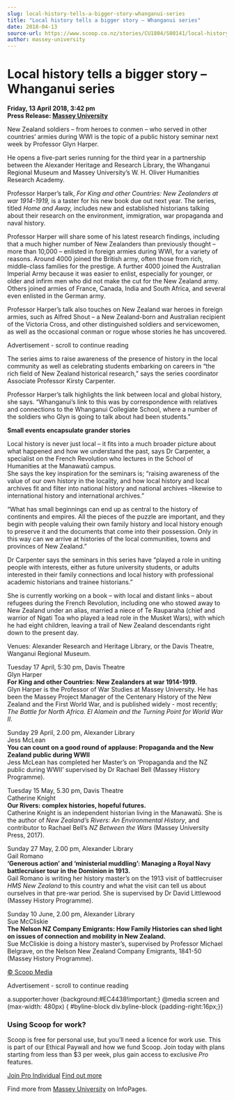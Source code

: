 ```yaml
---
slug: local-history-tells-a-bigger-story-whanganui-series
title: "Local history tells a bigger story – Whanganui series"
date: 2018-04-13
source-url: https://www.scoop.co.nz/stories/CU1804/S00141/local-history-tells-a-bigger-story-whanganui-series.htm
author: massey-university
---
```

Local history tells a bigger story – Whanganui series
=====================================================

**Friday, 13 April 2018, 3:42 pm**  
**Press Release: [Massey University](https://info.scoop.co.nz/Massey_University)**

New Zealand soldiers – from heroes to conmen – who served in other countries’ armies during WWI is the topic of a public history seminar next week by Professor Glyn Harper.

He opens a five-part series running for the third year in a partnership between the Alexander Heritage and Research Library, the Whanganui Regional Museum and Massey University’s W. H. Oliver Humanities Research Academy.

Professor Harper’s talk, _For King and other Countries: New Zealanders at war 1914-1919,_ is a taster for his new book due out next year. The series, titled _Home and Away,_ includes new and established historians talking about their research on the environment, immigration, war propaganda and naval history.

Professor Harper will share some of his latest research findings, including that a much higher number of New Zealanders than previously thought – more than 10,000 – enlisted in foreign armies during WWI, for a variety of reasons. Around 4000 joined the British army, often those from rich, middle-class families for the prestige. A further 4000 joined the Australian Imperial Army because it was easier to enlist, especially for younger, or older and infirm men who did not make the cut for the New Zealand army. Others joined armies of France, Canada, India and South Africa, and several even enlisted in the German army.

Professor Harper’s talk also touches on New Zealand war heroes in foreign armies, such as Alfred Shout – a New Zealand-born and Australian recipient of the Victoria Cross, and other distinguished soldiers and servicewomen, as well as the occasional conman or rogue whose stories he has uncovered.

Advertisement - scroll to continue reading





The series aims to raise awareness of the presence of history in the local community as well as celebrating students embarking on careers in “the rich field of New Zealand historical research,” says the series coordinator Associate Professor Kirsty Carpenter.

Professor Harper’s talk highlights the link between local and global history, she says. “Whanganui’s link to this was by correspondence with relatives and connections to the Whanganui Collegiate School, where a number of the soldiers who Glyn is going to talk about had been students.”

**Small events encapsulate grander stories**

Local history is never just local – it fits into a much broader picture about what happened and how we understand the past, says Dr Carpenter, a specialist on the French Revolution who lectures in the School of Humanities at the Manawatū campus.  
She says the key inspiration for the seminars is; “raising awareness of the value of our own history in the locality, and how local history and local archives fit and filter into national history and national archives –likewise to international history and international archives.”

“What has small beginnings can end up as central to the history of continents and empires. All the pieces of the puzzle are important, and they begin with people valuing their own family history and local history enough to preserve it and the documents that come into their possession. Only in this way can we arrive at histories of the local communities, towns and provinces of New Zealand.”

Dr Carpenter says the seminars in this series have “played a role in uniting people with interests, either as future university students, or adults interested in their family connections and local history with professional academic historians and trainee historians.”

She is currently working on a book – with local and distant links – about refugees during the French Revolution, including one who stowed away to New Zealand under an alias, married a niece of Te Rauparaha (chief and warrior of Ngati Toa who played a lead role in the Musket Wars), with which he had eight children, leaving a trail of New Zealand descendants right down to the present day.

Venues: Alexander Research and Heritage Library, or the Davis Theatre, Wanganui Regional Museum.

Tuesday 17 April, 5:30 pm, Davis Theatre  
Glyn Harper  
**For King and other Countries: New Zealanders at war 1914-1919.**  
Glyn Harper is the Professor of War Studies at Massey University. He has been the Massey Project Manager of the Centenary History of the New Zealand and the First World War, and is published widely - most recently; _The Battle for North Africa. El Alamein and the Turning Point for World War II_.

Sunday 29 April, 2.00 pm, Alexander Library  
Jess McLean  
**You can count on a good round of applause: Propaganda and the New Zealand public during WWII**  
Jess McLean has completed her Master’s on ‘Propaganda and the NZ public during WWII’ supervised by Dr Rachael Bell (Massey History Programme).

Tuesday 15 May, 5.30 pm, Davis Theatre  
Catherine Knight  
**Our Rivers: complex histories, hopeful futures.**  
Catherine Knight is an independent historian living in the Manawatū. She is the author of _New Zealand’s Rivers: An Environmental History_, and contributor to Rachael Bell’s _NZ Between the Wars_ (Massey University Press, 2017).

Sunday 27 May, 2.00 pm, Alexander Library  
Gail Romano  
**‘Generous action’ and ‘ministerial muddling’: Managing a Royal Navy battlecruiser tour in the Dominion in 1913.**  
Gail Romano is writing her history master’s on the 1913 visit of battlecruiser _HMS New Zealand_ to this country and what the visit can tell us about ourselves in that pre-war period. She is supervised by Dr David Littlewood (Massey History Programme).

Sunday 10 June, 2.00 pm, Alexander Library  
Sue McCliskie  
**The Nelson NZ Company Emigrants: How Family Histories can shed light on issues of connection and mobility in New Zealand.**  
Sue McCliskie is doing a history master’s, supervised by Professor Michael Belgrave, on the Nelson New Zealand Company Emigrants, 1841-50 (Massey History Programme).  

[© Scoop Media](http://www.scoop.co.nz/about/terms.html)  

Advertisement - scroll to continue reading



a.supporter:hover {background:#EC4438!important;} @media screen and (max-width: 480px) { #byline-block div.byline-block {padding-right:16px;}}

### Using Scoop for work?

Scoop is free for personal use, but you’ll need a licence for work use. This is part of our Ethical Paywall and how we fund Scoop. Join today with plans starting from less than $3 per week, plus gain access to exclusive _Pro_ features.  
  
[Join Pro Individual](https://pro.scoop.co.nz/Individual/?from=ProIn24) [Find out more](https://pro.scoop.co.nz/using-scoop-for-work/?from=ProIn24)

Find more from [Massey University](https://info.scoop.co.nz/Massey_University) on InfoPages.